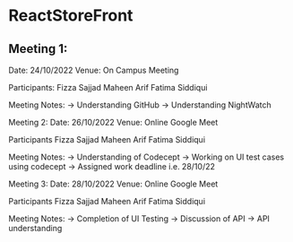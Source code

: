 # ReactStoreFront


## Meeting 1: 
Date: 24/10/2022
Venue: On Campus Meeting

Participants:
Fizza Sajjad
Maheen Arif
Fatima Siddiqui

Meeting Notes: 
-> Understanding GitHub
-> Understanding NightWatch

Meeting 2:
Date: 26/10/2022
Venue: Online Google Meet

Participants
Fizza Sajjad
Maheen Arif
Fatima Siddiqui

Meeting Notes: 
-> Understanding of Codecept
-> Working on UI test cases using codecept
-> Assigned work deadline i.e. 28/10/22

Meeting 3:
Date: 28/10/2022
Venue: Online Google Meet

Participants
Fizza Sajjad
Maheen Arif
Fatima Siddiqui


Meeting Notes: 
-> Completion of UI Testing
-> Discussion of API
-> API understanding
